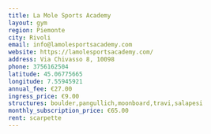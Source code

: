 ```yaml
---
title: La Mole Sports Academy
layout: gym
region: Piemonte
city: Rivoli
email: info@lamolesportsacademy.com
website: https://lamolesportsacademy.com/
address: Via Chivasso 8, 10098
phone: 3756162504
latitude: 45.06775665
longitude: 7.55945921
annual_fee: €27.00
ingress_price: €9.00
structures: boulder,pangullich,moonboard,travi,salapesi
monthly_subscription_price: €65.00
rent: scarpette
---
```



